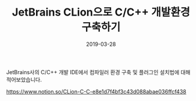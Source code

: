 ﻿---
title: 'JetBrains CLion으로 C/C++ 개발환경 구축하기'
date: 2019-03-28
permalink: /posts/2019/03/blog-post-4/
tags:
  - cool posts
  - category1
  - category2
---

JetBrains사의 C/C++ 개발 IDE에서 컴파일러 환경 구축 및 플러그인 설치법에 대해 적어보았습니다.

https://www.notion.so/CLion-C-C-e8e1d7f4bf3c43d088abae036ffcf438


